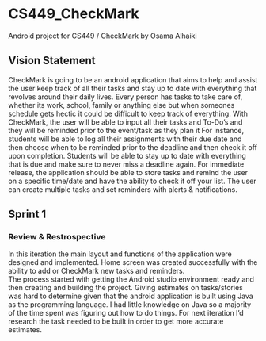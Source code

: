 # CS449_CheckMark
Android project for CS449 / CheckMark by Osama Alhaiki

## Vision Statement

CheckMark is going to be an android application that aims to help and assist the user keep track of all their tasks and stay up to date with everything that revolves around their daily lives. 
Every person has tasks to take care of, whether its work, school, family or anything else but when someones schedule gets hectic it could be difficult to keep track of everything. With CheckMark, the user will be able to input all their tasks and To-Do’s and they will be reminded prior to the event/task as they plan it
For instance, students will be able to log all their assignments with their due date and then choose when to be reminded prior to the deadline and then check it off upon completion. Students will be able to stay up to date with everything that is due and make sure to never miss a deadline again.
For immediate release, the application should be able to store tasks and remind the user on a specific time/date and have the ability to check it off your list. The user can create multiple tasks and set reminders with alerts & notifications.

## Sprint 1
### Review & Restrospective 
In this iteration the main layout and functions of the application were designed and implemented. Home screen was created successfully with the ability to add or CheckMark new tasks and reminders.  
The process started with getting the Android studio environment ready and then creating and building the project. Giving estimates on tasks/stories was hard to determine given that the android application is built using Java as the programming language. I had little knowledge on Java so a majority of the time spent was figuring out how to do things. 
For next iteration I’d research the task needed to be built in order to get more accurate estimates.
